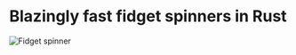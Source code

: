 Blazingly fast fidget spinners in Rust
==============================================

![Fidget spinner](http://i.imgur.com/oAOllUe.png)
